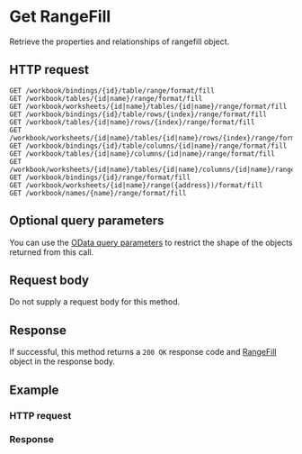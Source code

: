 # Get RangeFill

Retrieve the properties and relationships of rangefill object.
## HTTP request
```http
GET /workbook/bindings/{id}/table/range/format/fill
GET /workbook/tables/{id|name}/range/format/fill
GET /workbook/worksheets/{id|name}/tables/{id|name}/range/format/fill
GET /workbook/bindings/{id}/table/rows/{index}/range/format/fill
GET /workbook/tables/{id|name}/rows/{index}/range/format/fill
GET /workbook/worksheets/{id|name}/tables/{id|name}/rows/{index}/range/format/fill
GET /workbook/bindings/{id}/table/columns/{id|name}/range/format/fill
GET /workbook/tables/{id|name}/columns/{id|name}/range/format/fill
GET /workbook/worksheets/{id|name}/tables/{id|name}/columns/{id|name}/range/format/fill
GET /workbook/bindings/{id}/range/format/fill
GET /workbook/worksheets/{id|name}/range({address})/format/fill
GET /workbook/names/{name}/range/format/fill
```

## Optional query parameters
You can use the [OData query parameters](odata-optional-query-parameters.md) to restrict the shape of the objects returned from this call.
## Request body
Do not supply a request body for this method.
## Response
If successful, this method returns a `200 OK` response code and [RangeFill](../resources/rangefill.md) object in the response body.
## Example
### HTTP request
### Response
